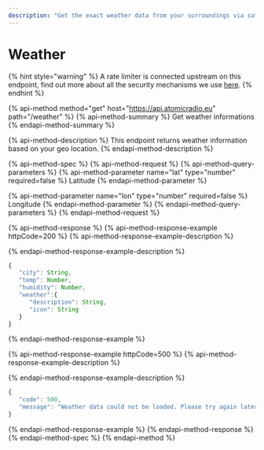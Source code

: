 ```yaml
---
description: "Get the exact weather data from your surroundings via satellite data from our partner, even with a small picture for visualisation. ☀️"
---
```


# Weather

{% hint style="warning" %}
A rate limiter is connected upstream on this endpoint, find out more about all the security mechanisms we use [here](https://docs.atomicradio.eu/resources/ratelimits).
{% endhint %}

{% api-method method="get" host="https://api.atomicradio.eu" path="/weather" %}
{% api-method-summary %}
Get weather informations
{% endapi-method-summary %}

{% api-method-description %}
This endpoint returns weather information based on your geo location.
{% endapi-method-description %}

{% api-method-spec %}
{% api-method-request %}
{% api-method-query-parameters %}
{% api-method-parameter name="lat" type="number" required=false %}
Latitude
{% endapi-method-parameter %}

{% api-method-parameter name="lon" type="number" required=false %}
Longitude
{% endapi-method-parameter %}
{% endapi-method-query-parameters %}
{% endapi-method-request %}

{% api-method-response %}
{% api-method-response-example httpCode=200 %}
{% api-method-response-example-description %}

{% endapi-method-response-example-description %}

```javascript
{
   "city": String,
   "temp": Number,
   "humidity": Number,
   "weather":{
      "description": String,
      "icon": String
   }
}
```
{% endapi-method-response-example %}

{% api-method-response-example httpCode=500 %}
{% api-method-response-example-description %}

{% endapi-method-response-example-description %}

```javascript
{
   "code": 500,
   "message": "Weather data could not be loaded. Please try again later."
}
```
{% endapi-method-response-example %}
{% endapi-method-response %}
{% endapi-method-spec %}
{% endapi-method %}



